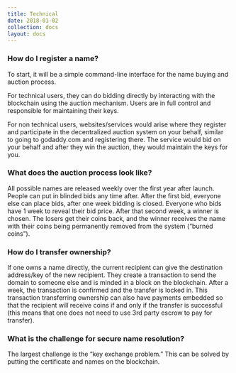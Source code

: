 ```yaml
---
title: Technical
date: 2018-01-02
collection: docs
layout: docs
---
```


### How do I register a name? 
To start, it will be a simple command-line interface for the name buying and auction process. 

For technical users, they can do bidding directly by interacting with the blockchain using the auction mechanism. Users are in full control and responsible for maintaining their keys. 

For non technical users, websites/services would arise where they register and participate in the decentralized auction system on your behalf, similar to going to godaddy.com and registering there. The service would bid on your behalf and after they win the auction, they would maintain the keys for you.

### What does the auction process look like? 
All possible names are released weekly over the first year after launch. People can put in blinded bids any time after. After the first bid, everyone else can place bids, after one week bidding is closed. Everyone who bids have 1 week to reveal their bid price. After that second week, a winner is chosen. The losers get their coins back, and the winner receives the name with their coins being permanently removed from the system (“burned coins”). 

### How do I transfer ownership? 
If one owns a name directly, the current recipient can give the destination address/key of the new recipient. They create a transaction to send the domain to someone else and is minded in a block on the blockchain. After a week, the transaction is confirmed and the transfer is locked in. This transaction transferring ownership can also have payments embedded so that the recipient will receive coins if and only if the transfer is successful (this means that one does not need to use 3rd party escrow to pay for transfer).

### What is the challenge for secure name resolution?
The largest challenge is the “key exchange problem.” This can be solved by putting the certificate and names on the blockchain.
